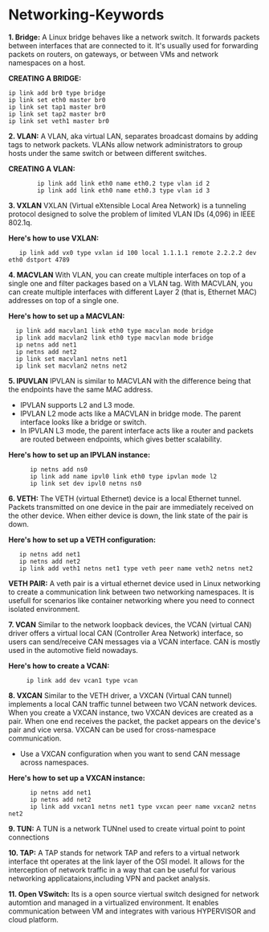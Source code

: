 # Networking-Keywords
**1. Bridge:**  A Linux bridge behaves like a network switch. It forwards packets between interfaces that are connected to it. It's usually used for forwarding packets on routers, on gateways, or between VMs and network namespaces on a host.

**CREATING A BRIDGE:**

    ip link add br0 type bridge
    ip link set eth0 master br0
    ip link set tap1 master br0
    ip link set tap2 master br0
    ip link set veth1 master br0

**2. VLAN:**  A VLAN, aka virtual LAN, separates broadcast domains by adding tags to network packets. VLANs allow network administrators to group hosts under the same switch or between different switches.

**CREATING A VLAN:**
            
            ip link add link eth0 name eth0.2 type vlan id 2
            ip link add link eth0 name eth0.3 type vlan id 3

**3. VXLAN**  VXLAN (Virtual eXtensible Local Area Network) is a tunneling protocol designed to solve the problem of limited VLAN IDs (4,096) in IEEE 802.1q.

**Here's how to use VXLAN:**

       ip link add vx0 type vxlan id 100 local 1.1.1.1 remote 2.2.2.2 dev eth0 dstport 4789

**4. MACVLAN**  With VLAN, you can create multiple interfaces on top of a single one and filter packages based on a VLAN tag. With MACVLAN, you can create multiple interfaces with different Layer 2 (that is, Ethernet MAC) addresses on top of a single one.

**Here's how to set up a MACVLAN:**

      ip link add macvlan1 link eth0 type macvlan mode bridge
      ip link add macvlan2 link eth0 type macvlan mode bridge
      ip netns add net1
      ip netns add net2
      ip link set macvlan1 netns net1
      ip link set macvlan2 netns net2

**5. IPUVLAN**  IPVLAN is similar to MACVLAN with the difference being that the endpoints have the same MAC address.
* IPVLAN supports L2 and L3 mode. 
* IPVLAN L2 mode acts like a MACVLAN in bridge mode. The parent interface looks like a bridge or switch.
* In IPVLAN L3 mode, the parent interface acts like a router and packets are routed between endpoints, which gives better scalability.

**Here's how to set up an IPVLAN instance:**
         
          ip netns add ns0
          ip link add name ipvl0 link eth0 type ipvlan mode l2
          ip link set dev ipvl0 netns ns0
  

**6. VETH:**  The VETH (virtual Ethernet) device is a local Ethernet tunnel. Packets transmitted on one device in the pair are immediately received on the other device. When either device is down, the link state of the pair is down.

**Here's how to set up a VETH configuration:**
       
       ip netns add net1
       ip netns add net2
       ip link add veth1 netns net1 type veth peer name veth2 netns net2

**VETH PAIR:**  A veth pair is a virtual ethernet device used in Linux networking to create a communication link between two networking namespaces. It is usefull for scenarios like container networking where you need to connect isolated environment. 


**7. VCAN**  Similar to the network loopback devices, the VCAN (virtual CAN) driver offers a virtual local CAN (Controller Area Network) interface, so users can send/receive CAN messages via a VCAN interface. CAN is mostly used in the automotive field nowadays.

**Here's how to create a VCAN:**

         ip link add dev vcan1 type vcan


**8. VXCAN**  Similar to the VETH driver, a VXCAN (Virtual CAN tunnel) implements a local CAN traffic tunnel between two VCAN network devices. When you create a VXCAN instance, two VXCAN devices are created as a pair. When one end receives the packet, the packet appears on the device's pair and vice versa. VXCAN can be used for cross-namespace communication.

* Use a VXCAN configuration when you want to send CAN message across namespaces.

**Here's how to set up a VXCAN instance:**
         
          ip netns add net1
          ip netns add net2
          ip link add vxcan1 netns net1 type vxcan peer name vxcan2 netns net2

**9. TUN:**  A TUN is a network TUNnel used to create virtual point to point connections 

**10. TAP:**  A TAP stands for network TAP and refers to a virtual network interface tht operates at the link layer of the OSI model. It allows for the interception of network traffic in a way that can be useful for various networking applicataions,including VPN and packet analysis.

**11. Open VSwitch:**  Its is a open source viertual switch designed for network automtion and managed in a virtualized environment. It enables communication between VM and integrates with various HYPERVISOR and cloud platform. 
